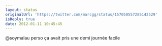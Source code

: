 ```yaml
---
layout: status
originalUrl: 'https://twitter.com/marcgg/status/157050557285142529'
isReply: true
date: 2012-01-11 10:45:45
---
```


@soymalau perso ça avait pris une demi journée facile
